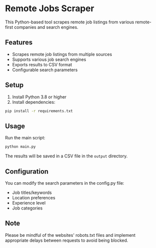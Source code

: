 # Remote Jobs Scraper

This Python-based tool scrapes remote job listings from various remote-first companies and search engines.

## Features
- Scrapes remote job listings from multiple sources
- Supports various job search engines
- Exports results to CSV format
- Configurable search parameters

## Setup
1. Install Python 3.8 or higher
2. Install dependencies:
```bash
pip install -r requirements.txt
```

## Usage
Run the main script:
```bash
python main.py
```

The results will be saved in a CSV file in the `output` directory.

## Configuration
You can modify the search parameters in the config.py file:
- Job titles/keywords
- Location preferences
- Experience level
- Job categories

## Note
Please be mindful of the websites' robots.txt files and implement appropriate delays between requests to avoid being blocked.
